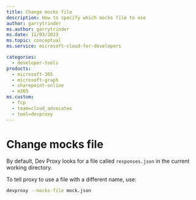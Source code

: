 ```yaml
---
title: Change mocks file
description: How to specify which mocks file to use
author: garrytrinder
ms.author: garrytrinder
ms.date: 11/03/2023
ms.topic: conceptual
ms.service: microsoft-cloud-for-developers

categories:
  - developer-tools
products:
  - microsoft-365
  - microsoft-graph
  - sharepoint-online
  - m365
ms.custom:
  - fcp
  - team=cloud_advocates
  - tool=devproxy
---
```


# Change mocks file

By default, Dev Proxy looks for a file called `responses.json` in the current working directory.

To tell proxy to use a file with a different name, use:

```sh
devproxy --mocks-file mock.json
```
